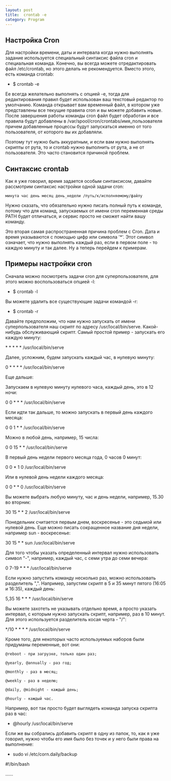 ```yaml
---
layout: post
title:  crontab -e
category: Program
---
```


## Настройка Cron

Для настройки времени, даты и интервала когда нужно выполнять задание используется специальный синтаксис файла cron и специальная команда. Конечно, вы всегда можете отредактировать файл /etc/crontab, но этого делать не рекомендуется. Вместо этого, есть команда crontab:

- $ crontab -e

Ее всегда желательно выполнять с опцией -e, тогда для редактирования правил будет использован ваш текстовый редактор по умолчанию. Команда открывает вам временный файл, в котором уже представлены все текущие правила cron и вы можете добавить новые. После завершения работы команды cron файл будет обработан и все правила будут добавлены в /var/spool/cron/crontabs/имя_пользователя причем добавленные процессы будут запускаться именно от того пользователя, от которого вы их добавляли.

Поэтому тут нужно быть аккуратным, и если вам нужно выполнять скрипты от рута, то и crontab нужно выполнить от рута, а не от пользователя. Это часто становится причиной проблем.

## Синтаксис crontab

Как я уже говорил, время задается особым синтаксисом, давайте рассмотрим синтаксис настройки одной задачи cron:
```
минута час день месяц день_недели /путь/к/исполняемому/файлу
```
Нужно сказать, что обязательно нужно писать полный путь к команде, потому что для команд, запускаемых от имени cron переменная среды PATH будет отличаться, и сервис просто не сможет найти вашу команду. 

Это вторая самая распространенная причина проблем с Cron. Дата и время указываются с помощью цифр или символа '*'. Этот символ означает, что нужно выполнять каждый раз, если в первом поле - то каждую минуту и так далее. Ну а теперь перейдем к примерам.

## Примеры настройки cron

Сначала можно посмотреть задачи cron для суперпользователя, для этого можно воспользоваться опцией -l:

- $ crontab -l

Вы можете удалить все существующие задачи командой -r:

- $ crontab -r

Давайте предположим, что нам нужно запускать от имени суперпользователя наш скрипт по адресу /usr/local/bin/serve. Какой-нибудь обслуживающий скрипт. Самый простой пример - запускать его каждую минуту:

\* * * * *   /usr/local/bin/serve

Далее, усложним, будем запускать каждый час, в нулевую минуту:

0 * * * * /usr/local/bin/serve

Еще дальше:

Запускаем в нулевую минуту нулевого часа, каждый день, это в 12 ночи:

0 0 * * * /usr/local/bin/serve

Если идти так дальше, то можно запускать в первый день каждого месяца:

0 0 1 * * /usr/local/bin/serve

Можно в любой день, например, 15 числа:

0 0 15 * * /usr/local/bin/serve

В первый день недели первого месяца года, 0 часов 0 минут:

0 0 * 1 0 /usr/local/bin/serve

Или в нулевой день недели каждого месяца:

0 0 * * 0 /usr/local/bin/serve

Вы можете выбрать любую минуту, час и день недели, например, 15.30 во вторник:

30 15 * * 2 /usr/local/bin/serve

Понедельник считается первым днем, воскресенье - это седьмой или нулевой день. Еще можно писать сокращенное название дня недели, например sun - воскресенье:

30 15 * * sun /usr/local/bin/serve

Для того чтобы указать определенный интервал нужно использовать символ "-", например, каждый час, с семи утра до семи вечера:

0 7-19  * * * /usr/local/bin/serve

Если нужно запустить команду несколько раз, можно использовать разделитель ",". Например, запустим скрипт в 5 и 35 минут пятого (16:05 и 16:35), каждый день:

5,35 16  * * * /usr/local/bin/serve

Вы можете захотеть не указывать отдельно время, а просто указать интервал, с которым нужно запускать скрипт, например, раз в 10 минут. Для этого используется разделитель косая черта - "/":

*/10 * * * * /usr/local/bin/serve

Кроме того, для некоторых часто используемых наборов были придуманы переменные, вот они:

    @reboot - при загрузке, только один раз;

    @yearly, @annually - раз год;

    @monthly - раз в месяц;

    @weekly - раз в неделю;

    @daily, @midnight - каждый день;

    @hourly - каждый час.

Например, вот так просто будет выглядеть команда запуска скрипта раз в час:

- @hourly /usr/local/bin/serve

Если же вы собрались добавить скрипт в одну из папок, то, как я уже говорил, нужно чтобы его имя было без точек и у него были права на выполнение:

- sudo vi /etc/corn.daily/backup

#!/bin/bash

......

